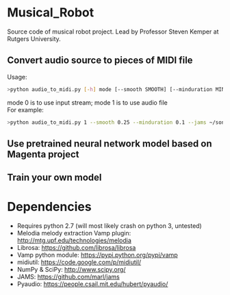 # Musical_Robot
Source code of musical robot project. Lead by Professor Steven Kemper at Rutgers University.

## Convert audio source to pieces of MIDI file
Usage: 
```bash
>python audio_to_midi.py [-h] mode [--smooth SMOOTH] [--minduration MINDURATION] [--jams] outfile bpm<br />
```
mode 0 is to use input stream; mode 1 is to use audio file<br />
For example:
```bash
>python audio_to_midi.py 1 --smooth 0.25 --minduration 0.1 --jams ~/song.mid 60<br />
```

## Use pretrained neural network model based on Magenta project

## Train your own model

# Dependencies
- Requires python 2.7 (will most likely crash on python 3, untested)<br />
- Melodia melody extraction Vamp plugin: http://mtg.upf.edu/technologies/melodia<br />
- Librosa: https://github.com/librosa/librosa<br />
- Vamp python module: https://pypi.python.org/pypi/vamp<br />
- midiutil: https://code.google.com/p/midiutil/<br />
- NumPy & SciPy: http://www.scipy.org/<br />
- JAMS: https://github.com/marl/jams<br />
- Pyaudio: https://people.csail.mit.edu/hubert/pyaudio/<br />
